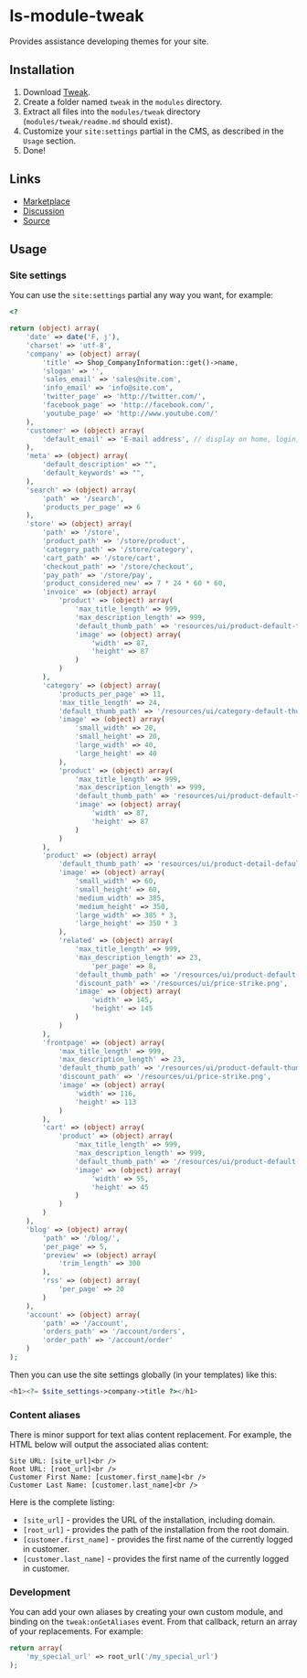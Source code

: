 # ls-module-tweak
Provides assistance developing themes for your site.

## Installation
1. Download [Tweak](https://github.com/limewheel/ls-module-tweak/zipball/master).
1. Create a folder named `tweak` in the `modules` directory.
1. Extract all files into the `modules/tweak` directory (`modules/tweak/readme.md` should exist).
1. Customize your `site:settings` partial in the CMS, as described in the `Usage` section.
1. Done!

## Links

* [Marketplace](https://lemonstandapp.com/marketplace/module/tweak/)
* [Discussion](http://forum.lemonstandapp.com/topic/2634-module-tweak/)
* [Source](https://github.com/limewheel/ls-module-tweak)

## Usage

### Site settings

You can use the `site:settings` partial any way you want, for example:

```php
<?

return (object) array(
	'date' => date('F, j'),
	'charset' => 'utf-8',
	'company' => (object) array(
		'title' => Shop_CompanyInformation::get()->name,
		'slogan' => '',
		'sales_email' => 'sales@site.com',
		'info_email' => 'info@site.com',
		'twitter_page' => 'http://twitter.com/',
		'facebook_page' => 'http://facebook.com/',
		'youtube_page' => 'http://www.youtube.com/'
	),
	'customer' => (object) array(
		'default_email' => 'E-mail address', // display on home, login, register pages
	),
	'meta' => (object) array(
		'default_description' => "",
		'default_keywords' => "",
	),
	'search' => (object) array(
		'path' => '/search',
		'products_per_page' => 6
	),
	'store' => (object) array(
		'path' => '/store',
		'product_path' => '/store/product',
		'category_path' => '/store/category',
		'cart_path' => '/store/cart',
		'checkout_path' => '/store/checkout',
		'pay_path' => '/store/pay',
		'product_considered_new' => 7 * 24 * 60 * 60,
		'invoice' => (object) array(
			'product' => (object) array(
				'max_title_length' => 999,
				'max_description_length' => 999,
				'default_thumb_path' => 'resources/ui/product-default-thumb.png',
				'image' => (object) array(
					'width' => 87,
					'height' => 87
				)
			)
		),
		'category' => (object) array(
			'products_per_page' => 11,
			'max_title_length' => 24,
			'default_thumb_path' => '/resources/ui/category-default-thumb.jpg',
			'image' => (object) array(
				'small_width' => 20,
				'small_height' => 20,
				'large_width' => 40,
				'large_height' => 40
			),
			'product' => (object) array(
				'max_title_length' => 999,
				'max_description_length' => 999,
				'default_thumb_path' => 'resources/ui/product-default-thumb.png',
				'image' => (object) array(
					'width' => 87,
					'height' => 87
				)
			)
		),
		'product' => (object) array(
			'default_thumb_path' => 'resources/ui/product-detail-default-thumb.png',
			'image' => (object) array(
				'small_width' => 60,
				'small_height' => 60,
				'medium_width' => 385,
				'medium_height' => 350,
				'large_width' => 385 * 3,
				'large_height' => 350 * 3
			),
			'related' => (object) array(
				'max_title_length' => 999,
				'max_description_length' => 23,
					'per_page' => 8,
				'default_thumb_path' => '/resources/ui/product-default-thumb.png',
				'discount_path' => '/resources/ui/price-strike.png',
				'image' => (object) array(
					'width' => 145,
					'height' => 145
				)
			)
		),
		'frontpage' => (object) array(
			'max_title_length' => 999,
			'max_description_length' => 23,
			'default_thumb_path' => '/resources/ui/product-default-thumb.png',
			'discount_path' => '/resources/ui/price-strike.png',
			'image' => (object) array(
				'width' => 116,
				'height' => 113
			)
		),
		'cart' => (object) array(
			'product' => (object) array(
				'max_title_length' => 999,
				'max_description_length' => 999,
				'default_thumb_path' => '/resources/ui/product-default-thumb.png',
				'image' => (object) array(
					'width' => 55,
					'height' => 45
				)
			)
		)
	),
	'blog' => (object) array(
		'path' => '/blog/',
		'per_page' => 5,
		'preview' => (object) array(
			'trim_length' => 300
		),
		'rss' => (object) array(
			'per_page' => 20
		)
	),
	'account' => (object) array(
		'path' => '/account',
		'orders_path' => '/account/orders',
		'order_path' => '/account/order'
	)
);
```

Then you can use the site settings globally (in your templates) like this:

```php
<h1><?= $site_settings->company->title ?></h1>
```

### Content aliases

There is minor support for text alias content replacement. For example, the HTML below will output the associated alias content:

```
Site URL: [site_url]<br />
Root URL: [root_url]<br />
Customer First Name: [customer.first_name]<br />
Customer Last Name: [customer.last_name]<br />
```

Here is the complete listing:

* `[site_url]` - provides the URL of the installation, including domain.
* `[root_url]` - provides the path of the installation from the root domain.
* `[customer.first_name]` - provides the first name of the currently logged in customer.
* `[customer.last_name]` - provides the first name of the currently logged in customer.

### Development

You can add your own aliases by creating your own custom module, and binding on the `tweak:onGetAliases` event. From that callback, return an array of your replacements. For example:

```php
return array(
	'my_special_url' => root_url('/my_special_url')
);
```
